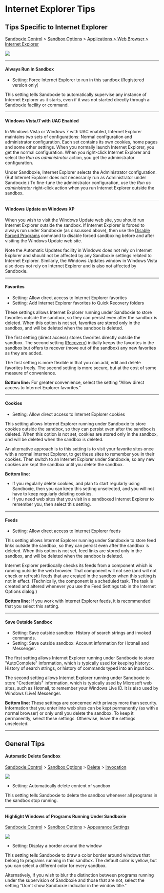 # Internet Explorer Tips

## Tips Specific to Internet Explorer

[Sandboxie Control](SP_SBControl.md) > [Sandbox Options](SP_SBOptions.md) > [Applications > Web Browser > Internet Explorer](ApplicationsSettings.md#web-browser)

![](../Media/WebBrowserSettings1.png)

* * *

#### Always Run In Sandbox

*   Setting: Force Internet Explorer to run in this sandbox (Registered version only)

This setting tells Sandboxie to automatically supervise any instance of Internet Explorer as it starts, even if it was not started directly through a Sandboxie facility or command.

* * *

#### Windows Vista/7 with UAC Enabled

In Windows Vista or Windows 7 with UAC enabled, Internet Explorer maintains two sets of configurations: Normal configuration and administrator configuration. Each set contains its own cookies, home pages and some other settings. When you normally launch Internet Explorer, you get the normal configuration. When you right-click Internet Explorer and select the _Run as administrator_ action, you get the administrator configuration.

Under Sandboxie, Internet Explorer selects the Administrator configuration. (But Internet Explorer does not necessarily run as Administrator under Sandboxie.) To fine-tune the administrator configuration, use the _Run as administrator_ right-click action when you run Internet Explorer outside the sandbox.

* * *

#### Windows Update on Windows XP

When you wish to visit the Windows Update web site, you should run Internet Explorer outside the sandbox. If Internet Explorer is forced to always run under Sandboxie (as discussed above), then use the [Disable Forced Programs](FileMenu.md#disable-forced-programs) command to disable forced sandboxing before and after visiting the Windows Update web site.

Note the Automatic Updates facility in Windows does not rely on Internet Explorer and should not be affected by any Sandboxie settings related to Internet Explorer. Similarly, the Windows Updates window in Windows Vista also does not rely on Internet Explorer and is also not affected by Sandboxie.

* * *

#### Favorites

*   Setting: Allow direct access to Internet Explorer favorites
*   Setting: Add Internet Explorer favorites to Quick Recovery folders

These settings allows Internet Explorer running under Sandboxie to store favorites outside the sandbox, so they can persist even after the sandbox is deleted. When this option is not set, favorites are stored only in the sandbox, and will be deleted when the sandbox is deleted.

The first setting (direct access) stores favorites directly outside the sandbox. The second setting ([Recovery](SP_Recovery.md)) initially keeps the favorites in the sandbox but offers to recover (move out of the sandbox) any new favorites as they are added.

The first setting is more flexible in that you can add, edit and delete favorites freely. The second setting is more secure, but at the cost of some measure of convenience.

**Bottom line:** For greater convenience, select the setting "Allow direct access to Internet Explorer favorites."

* * *

#### Cookies

*   Setting: Allow direct access to Internet Explorer cookies

This setting allows Internet Explorer running under Sandboxie to store cookies outside the sandbox, so they can persist even after the sandbox is deleted. When this option is not set, cookies are stored only in the sandbox, and will be deleted when the sandbox is deleted.

An alternative approach is to this setting is to visit your favorite sites once with a normal Internet Explorer, to get these sites to remember you in their cookies. Then switch to an Internet Explorer under Sandboxie, so any new cookies are kept the sandbox until you delete the sandbox.

**Bottom line:**

*   If you regularly delete cookies, and plan to start regularly using Sandboxie, then you can keep this setting unselected, and you will not have to keep regularly deleting cookies.
*   If you need web sites that you visit in a sandboxed Internet Explorer to remember you, then select this setting.

* * *

#### Feeds

*   Setting: Allow direct access to Internet Explorer feeds

This setting allows Internet Explorer running under Sandboxie to store feed links outside the sandbox, so they can persist even after the sandbox is deleted. When this option is not set, feed links are stored only in the sandbox, and will be deleted when the sandbox is deleted.

Internet Explorer perdiocally checks its feeds from a component which is running outside the web browser. That component will not see (and will not check or refresh) feeds that are created in the sandbox when this setting is not in effect. (Technically, the component is a scheduled task. The task is created and altered whenever you use the Feed Settings tab in the Internet Options dialog.)

**Bottom line:** If you work with Internet Explorer feeds, it is recommended that you select this setting.

* * *

#### Save Outside Sandbox

*   Setting: Save outside sandbox: History of search strings and invoked commands.
*   Setting: Save outside sandbox: Account information for Hotmail and Messenger.

The first setting allows Internet Explorer running under Sandboxie to store "AutoComplete" information, which is typically used for keeping history: History of search strings, or history of commands typed into an input box.

The second setting allows Internet Explorer running under Sandboxie to store "Credentials" information, which is typically used by Microsoft web sites, such as Hotmail, to remember your Windows Live ID. It is also used by Windows (Live) Messenger.

**Bottom line:** These settings are concerned with privacy more than security. Information that you enter into web sites can be kept permanently (as with a normal browser) or only until you delete the sandbox. To keep it permanently, select these settings. Otherwise, leave the settings unselected.

* * *

## General Tips

#### Automatic Delete Sandbox

[Sandboxie Control](SP_SBControl.md) > [Sandbox Options](SP_SBOptions.md) > [Delete](DeleteSettings.md) > [Invocation](DeleteSettings.md#invocation)

![](../Media/DeleteInvocationSettings.png)

*   Setting: Automatically delete content of sandbox

This setting tells Sandboxie to delete the sandbox whenever all programs in the sandbox stop running.

* * *

#### Highlight Windows of Programs Running Under Sandboxie

[Sandboxie Control](SP_SBControl.md) > [Sandbox Options](SP_SBOptions.md) > [Appearance Settings](AppearanceSettings.md)

![](../Media/AppearanceSettings.png)

*   Setting: Display a border around the window

This setting tells Sandboxie to draw a color border around windows that belong to programs running in this sandbox. The default color is yellow, but you can select a different color for every sandbox.

Alternatively, if you wish to blur the distinction between programs running under the supervision of Sandboxie and those that are not, select the setting "Don't show Sandboxie indicator in the window title."
